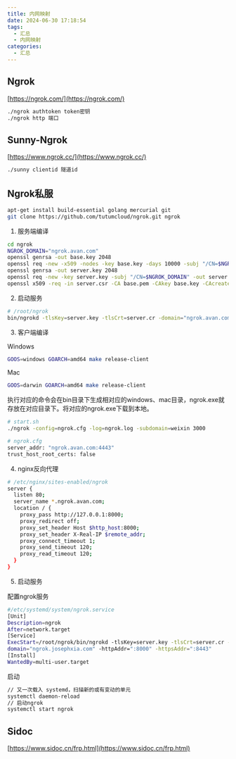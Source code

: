 ```yaml
---
title: 内网映射
date: 2024-06-30 17:18:54
tags:
  - 汇总
  - 内网映射
categories:
  - 汇总
---
```


## Ngrok

[https://ngrok.com/](https://ngrok.com/)

```bash
./ngrok authtoken token密钥
./ngrok http 端口
```

## Sunny-Ngrok

[https://www.ngrok.cc/](https://www.ngrok.cc/)

```bash
./sunny clientid 隧道id
```

## Ngrok私服

```bash
apt-get install build-essential golang mercurial git
git clone https://github.com/tutumcloud/ngrok.git ngrok
```

1. 服务端编译

```bash
cd ngrok
NGROK_DOMAIN="ngrok.avan.com"
openssl genrsa -out base.key 2048
openssl req -new -x509 -nodes -key base.key -days 10000 -subj "/CN=$NGROK_DOMAIN" -out base.pem
openssl genrsa -out server.key 2048
openssl req -new -key server.key -subj "/CN=$NGROK_DOMAIN" -out server.csr
openssl x509 -req -in server.csr -CA base.pem -CAkey base.key -CAcreateserial -days 10000 -out server.cr
```

2. 启动服务

```bash
# /root/ngrok
bin/ngrokd -tlsKey=server.key -tlsCrt=server.cr -domain="ngrok.avan.com" -httpAddr=":8000" -httpsAddr=":8443"
```

3. 客户端编译

Windows
```bash
GOOS=windows GOARCH=amd64 make release-client
```

Mac
```bash
GOOS=darwin GOARCH=amd64 make release-client
```

执⾏对应的命令会在bin⽬录下⽣成相对应的windows、mac⽬录，ngrok.exe就存放在对应⽬录下。将对应的ngrok.exe下载到本地。

```bash
# start.sh
./ngrok -config=ngrok.cfg -log=ngrok.log -subdomain=weixin 3000
```

```bash
# ngrok.cfg
server_addr: "ngrok.avan.com:4443"
trust_host_root_certs: false
```

4. nginx反向代理

```bash
# /etc/nginx/sites-enabled/ngrok
server {
  listen 80;
  server_name *.ngrok.avan.com;
  location / {
    proxy_pass http://127.0.0.1:8000;
    proxy_redirect off;
    proxy_set_header Host $http_host:8000;
    proxy_set_header X-Real-IP $remote_addr;
    proxy_connect_timeout 1;
    proxy_send_timeout 120;
    proxy_read_timeout 120;
  }
}
```

5. 启动服务

配置ngrok服务

```bash
#/etc/systemd/system/ngrok.service
[Unit]
Description=ngrok
After=network.target
[Service]
ExecStart=/root/ngrok/bin/ngrokd -tlsKey=server.key -tlsCrt=server.cr -
domain="ngrok.josephxia.com" -httpAddr=":8000" -httpsAddr=":8443"
[Install]
WantedBy=multi-user.target
```

启动

```bash
// ⼜⼀次载⼊ systemd，扫描新的或有变动的单元
systemctl daemon-reload
// 启动ngrok
systemctl start ngrok
```

## Sidoc

[https://www.sidoc.cn/frp.html](https://www.sidoc.cn/frp.html)